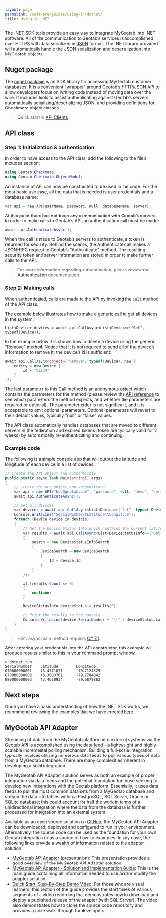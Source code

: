 ```yaml
---
layout: page
permalink: /software/guides/using-in-dotnet/
title: Using in .NET
---
```


The .NET SDK tools provide an easy way to integrate MyGeotab into .NET software. All of the communication to Geotab’s services is accomplished over HTTPS with data serialized in [JSON](http://en.wikipedia.org/wiki/JSON) format. The .NET library provided will automatically handle the JSON serialization and deserialization into MyGeotab objects.

## Nuget package

The [nuget package](https://www.nuget.org/packages/Geotab.Checkmate.ObjectModel/) is an SDK library for accessing MyGeotab customer databases. It is a convenient "wrapper" around Geotab’s HTTP/JSON API to allow developers focus on writing code instead of moving data over the wire. It includes tools to assist authenticating against Geotab’s servers, automatically serializing/deserializing JSON, and providing definitions for Checkmate object classes.

> Quick start in [API Clients](../../api/clients)

## API class

### Step 1: Initialization & authentication

In order to have access to the API class, add the following to the file’s includes section:

```csharp
using Geotab.Checkmate;
using Geotab.Checkmate.ObjectModel;
```

An instance of API can now be constructed to be used in the code. For the most basic use case, all the data that is needed is user credentials and a database name:

```csharp
var api = new API(userName, password, null, databaseName, server);
```

At this point there has not been any communication with Geotab’s servers. In order to make calls to Geotab’s API, an authentication call must be made:

```csharp
await api.AuthenticateAsync();
```

When the call is made to Geotab’s servers to authenticate, a token is returned for security. Behind the scenes, the Authenticate call makes a JSON-RPC request to Geotab’s "Authenticate" method. The resulting security token and server information are stored in order to make further calls to the API.

> For more information regarding authentication, please review the [Authentication](../concepts/#authentication) documentation.

### Step 2: Making calls

When authenticated, calls are made to the API by invoking the `Call` method of the API class.

The example below illustrates how to make a generic call to get all devices in the system.

`List<Device> devices = await api.CallAsync<List<Device>>("Get", typeof(Device));`

In the example below it is shown how to delete a device using the generic "Remove" method. Notice that it is not required to send all of the device’s information to remove it, the device’s id is sufficient:

```csharp
await api.CallAsync<object>("Remove", typeof(Device), new {
    entity = new Device {
        Id = "b1a34"
    }
});
```

The last parameter to this Call method is an [anonymous object](http://msdn.microsoft.com/en-us/library/bb397696.aspx) which contains the parameters for the method (please review the [API reference](../../api/reference/#Remove1) to see which parameters the method expects, and whether the parameters are required or optional). The parameter order is not significant, and it is acceptable to omit optional parameters. Optional parameters will revert to their default values, typically "null" or “false” values.

The API class automatically handles databases that are moved to different servers in the federation and expired tokens (token are typically valid for 2 weeks) by automatically re-authenticating and continuing.

### Example code

The following is a simple console app that will output the latitude and longitude of each device in a list of devices:

```csharp
// Create the API object and authenticate
public static async Task Main(string[] args)
{
    // Create the API object and authenticate
    var api = new API("bob@geotab.com", "password", null, "demo", "server");
    await api.AuthenticateAsync();

    // Get all devices
    var devices = await api.CallAsync<List<Device>>("Get", typeof(Device));
    Console.WriteLine("SerialNumber\tLatitude\tLongitude");
    foreach (Device device in devices)
    {
        // Get the Device Status Info which contains the current latitude and longitude for this device
        var results = await api.CallAsync<List<DeviceStatusInfo>>("Get", typeof(DeviceStatusInfo), new
        {
            search = new DeviceStatusInfoSearch
            {
                DeviceSearch = new DeviceSearch
                {
                    Id = device.Id
                }
            }
        });

        if (results.Count <= 0)
        {
            continue;
        }

        DeviceStatusInfo deviceStatus = results[0];

        // Print the results to the console
        Console.WriteLine(device.SerialNumber + "\t" + deviceStatus.Latitude + "\t" + deviceStatus.Longitude);
    }
}
```

> Hint: async main method requires [C# 7.1](https://docs.microsoft.com/en-us/dotnet/csharp/whats-new/csharp-7-1).

After entering your credentials into the API constructor, this example will produce results similar to this in your command prompt window.

```
> dotnet run
SerialNumber    Latitude        Longitude
G70000000001    43.4371071      -79.7124329
G70000000002    43.3683701      -79.7784042
G80000000003    43.4620934      -79.6879883
```

## Next steps

Once you have a basic understanding of how the .NET SDK works, we recommend reviewing the examples that we have created [here](https://github.com/Geotab/sdk-dotnet-samples).


## MyGeotab API Adapter

Streaming of data from the MyGeotab platform into external systems via the [Geotab API](https://geotab.github.io/sdk/software/introduction/) is accomplished using the [data feed](https://geotab.github.io/sdk/software/guides/data-feed/) - a lightweight and highly-scalable incremental polling mechanism. Building a full-scale integration typically involves utilizing numerous data feeds to pull various types of data from a MyGeotab database. There are many complexities inherent in developing a solid integration.

The MyGeotab API Adapter solution serves as both an example of proper integration via data feeds and the potential foundation for those seeking to develop new integrations with the Geotab platform. Essentially, it uses data feeds to pull the most common data sets from a MyGeotab database and stream the data into tables within a PostgreSQL, SQL Server, Oracle or SQLite database; this could account for half the work in terms of a unidirectional integration where the data from the database is further processed for integration into an external system.

Available as an open source solution on [GitHub](https://github.com/Geotab/mygeotab-api-adapter), the MyGeotab API Adapter can be downloaded, deployed and configured to run in your environment. Alternatively, the source code can be used as the foundation for your own Geotab integration or as a source of how-to examples. In any case, the following links provide a wealth of information related to the adapter solution:

* [MyGeotab API Adapter](https://docs.google.com/presentation/d/1PhsDhZwj23i2oWXrqZozf4h0svUEHZLnFXtzMYyk4kQ/edit#slide=id.g4f9a252ef2_1_94) (presentation): This presentation provides a good overview of the MyGeotab API Adapter solution.
* [MyGeotab API Adapter - Solution and Implementation Guide](https://docs.google.com/document/d/12TIgTCuWVF_AYc3evsIms9VOecc1NT4P9Kn-eVg-H7k/edit): This is the main guide containing all information needed to use and/or modify the adapter solution.
* [Quick Start: Step-By-Step Demo Video](https://docs.google.com/document/d/12TIgTCuWVF_AYc3evsIms9VOecc1NT4P9Kn-eVg-H7k/edit#heading=h.rvbwf6m7ca0i): For those who are visual learners, this section of the guide provides the start times of various segments of a video recording that demonstrates how to download and deploy a published release of the adapter (with SQL Server). The video also demonstrates how to clone the source code repository and provides a code walk-through for developers.